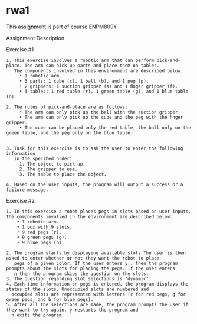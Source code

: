 # rwa1
This assignment is part of course ENPM809Y

Assignment Description

Exercise #1
      
    1. This exercise involves a robotic arm that can perform pick-and-place. The arm can pick up parts and place them on tables. 
       The components involved in this environment are described below.
         • 1 robotic arm.
         • 3 parts: 1 cube (c), 1 ball (b), and 1 peg (p).
         • 2 grippers: 1 suction gripper (s) and 1 ﬁnger gripper (f).
         • 3 tables: 1 red table (r), 1 green table (g), and 1 blue table (b).
       
    2. The rules of pick-and-place are as follows:
         • The arm can only pick up the ball with the suction gripper.
         • The arm can only pick up the cube and the peg with the ﬁnger gripper.
         • The cube can be placed only the red table, the ball only on the green table, and the peg only on the blue table.
       
       
    3. Task for this exercise is to ask the user to enter the following information
       in the speciﬁed order:
         1. The object to pick up.
         2. The gripper to use.
         3. The table to place the object.
       
    4. Based on the user inputs, the program will output a success or a failure message.

Exercise #2

    1. In this exercise a robot places pegs in slots based on user inputs. The components involved in the environment are described below:
        • 1 robotic arm.
        • 1 box with 9 slots.
        • 9 red pegs (r).
        • 9 green pegs (g).
        • 9 blue pegs (b).
      
    2. The program starts by displaying available slots The user is then asked to enter whether or not they want the robot to place 
       pegs of a given color. If the user enters y , then the program prompts about the slots for placing the pegs. If the user enters 
       n then the program skips the question on the slots.
    3. The question regarding slot selections is "dynamic".
    4. Each time information on pegs is entered, the program displays the status of the slots. Unoccupied slots are numbered and 
      occupied slots are represented with letters (r for red pegs, g for green pegs, and b for blue pegs).
    5. After all the selections are made, the program prompts the user if they want to try again. y restarts the program and 
      n exits the program.

       
